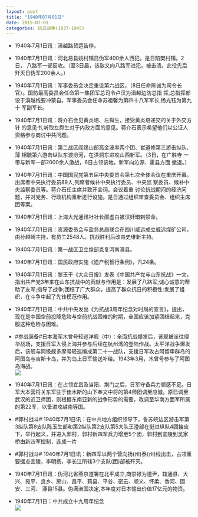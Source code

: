 ```yaml
---
layout: post
title: "1940年07月01日"
date: 2015-07-01
categories: 抗日战争(1937-1945)
---
```


<meta name="referrer" content="no-referrer" />

- 1940年7月1日讯：滇越路货运告停。 

- 1940年7月1日讯：河北易县姚村镇日伪军400余人西犯，是日陷樊村镇。2日， 八路军一部反攻。（至3日晨，该敌又向八路军进犯，被击溃。此役先后 歼灭日伪军200余人。） 

- 1940年7月1日讯：军事委员会决定重设第六战区，（8日任命陈诚为司令长官）。国防最高委员会任命第一集团军总司令卢汉为滇越边防总指 挥,总指挥部设于滇越线要冲蒙自。军事委员会任命苏祖馨为第四十八军军长,杨光钰为第九十 军副军长。 

- 1940年7月1日讯：蒋介石会见黄炎培、左舜生，接受黄炎培递交的关于外交方针 的意见书,听取左舜生对于内政方面的意见。蒋介石表示希望他们以公证人资格参与商讨中共问题。 

- 1940年7月1日讯：第二战区阎锡山部高金波率两个团、崔道修第三游击纵队、薄 相毓第六游击纵队东渡汾河，在洪洞东进攻山西新军。（3日，在广胜寺 一带与新军一部2000余人激战，6日占领该地，新军向沁源、霍县方面 撤退。）  

- 1940年7月1日讯：中国国民党第五届中央委员会第七次全体会议在重庆开幕。出席者中央执行委员89人,列席者候补中央执行委员、中央监 察委员、候补中央监察委员等。蒋介石任主席并致开会词。会议着重 讨论抗战期间的经济问题，并对党务、行政机构重新迸行设施。是日通过组织审查委员会、组织主席团等案。 

- 1940年7月1日讯：上海大光通讯社社长邵虚白被汉奸暗剌殒命。 

- 1940年7月1日讯：资源委员会与盐务总局联合在四川威远成立威远煤矿公司， 由孙越崎主持，有员工2548人。抗战胜利后改由史维新主持。 

- 1940年7月1日讯：第一战区卫立煌部克复河南濮县。 

- 1940年7月1日讯：国民政府实施《遗产税哲行条例》，凡24条。 

- 1940年7月1日讯：黎玉于《大众日报》发表《中国共产党与山东抗战》一文，指出共产党3年来在山东抗战中的贡献与作用是：发展了八路军;诚心诚意的帮助了友军;指导了战争;团结了广大群众，提高了群众抗日的积极性;发展了组织，在斗争中起了先锋模范作用。 

- 1940年7月1日讯：中共中央发出《为抗战3周年纪念对时局的宣言》，提出，现在是中国空前投降危险与空前抗战困难的时期，全国应该加紧团结起来，克服这种危险与困难。 

- #参战装备#日本海军木曾号轻巡洋舰（中）：全面抗战爆发后，该舰被派往侵华战场，支援日军入侵上海并参与后续在杭州湾的登陆作战。太平洋战争爆发后，该舰与同级舰多摩号轻巡编成第二十一战队，支援日军攻占阿留申群岛的阿图岛与吉斯卡岛，并为岛上日军输送补给。1943年3月，木曾号参与了阿图岛海战。 <br/><img src="https://ww2.sinaimg.cn/large/aca367d8jw1etn1kb2ok7j20dw0fhmzk.jpg" />

- 1940年7月1日讯：在占领宜昌及当阳、荆门之后，日军守备兵力顿感不足。日军大本营将关东军驻于佳木斯的山下奉文中将的第4师团调至应城。原已调至武汉的近卫师团，则根据东南亚新的战争形势的需要，改调至华南方面军所属的第22军，以备进攻越南等国。 

- #郭村战斗# 1940年7月1日讯：在中共地方组织领导下，鲁苏皖边区游击军第3纵队第8支队陈玉生部和第2纵队第2支队第5大队王澄部在挺进纵队4团接应下，举行起义，并进入郭村，郭村新四军兵力增至5个团，郭村到宜陵到吴家桥由新四军控制，连成一片 

- #郭村战斗# 1940年7月1日讯：新四军以两个营向扬(州)泰(州)线出击，占领重要据点宜陵，李明扬，李长江所辖3个支队(团)部被歼灭。 

- 1940年7月1日讯：伪河北省燕京道署在北平成立,商崇禄为道尹，辖通县、大兴、宛平、良乡、房山、昌平、莉县、平谷、密云、顺义、怀柔、香河、固安、三河、 涿县15县。伪满洲国决定,本年度对日本输出价值17亿元的物资。 

- 1940年7月1日：中共成立十九周年纪念 <br/><img src="https://ww3.sinaimg.cn/large/aca367d8jw1etmvhv06lqj20jt1jq4gj.jpg" />

